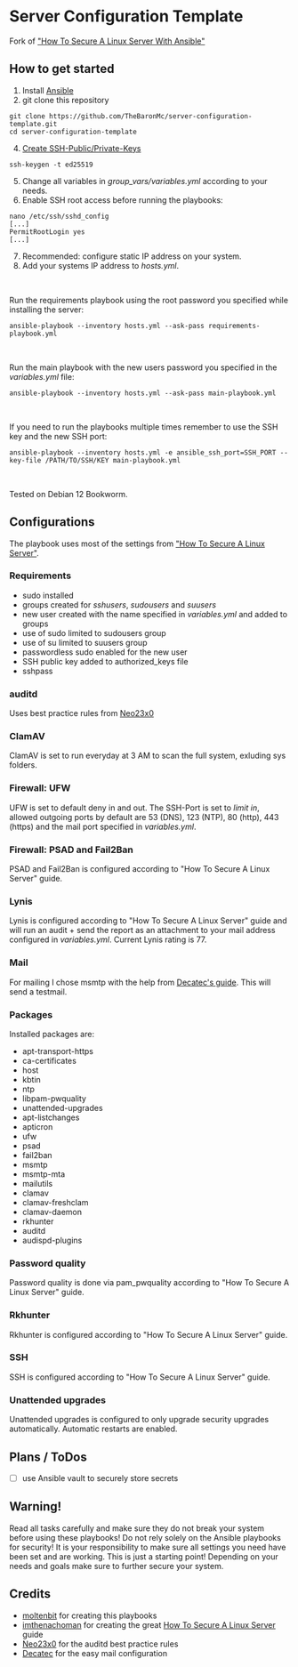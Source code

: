 # Server Configuration Template
Fork of ["How To Secure A Linux Server With Ansible"](https://github.com/moltenbit/How-To-Secure-A-Linux-Server-With-Ansible)

## How to get started
1. Install [Ansible](https://docs.ansible.com/ansible/latest/installation_guide/intro_installation.html)
2. git clone this repository
  ```
  git clone https://github.com/TheBaronMc/server-configuration-template.git
  cd server-configuration-template
  ```
 
4. [Create SSH-Public/Private-Keys](https://github.com/imthenachoman/How-To-Secure-A-Linux-Server#ssh-publicprivate-keys)
  ```
  ssh-keygen -t ed25519
  ```
   
5. Change all variables in *group_vars/variables.yml* according to your needs.
6. Enable SSH root access before running the playbooks:
   
  ```
  nano /etc/ssh/sshd_config
  [...]
  PermitRootLogin yes
  [...]
  ```

7. Recommended: configure static IP address on your system.
8. Add your systems IP address to *hosts.yml*.

&nbsp;

Run the requirements playbook using the root password you specified while installing the server:

    ansible-playbook --inventory hosts.yml --ask-pass requirements-playbook.yml

&nbsp;

Run the main playbook with the new users password you specified in the *variables.yml* file:

    ansible-playbook --inventory hosts.yml --ask-pass main-playbook.yml

&nbsp;

If you need to run the playbooks multiple times remember to use the SSH key and the new SSH port:

    ansible-playbook --inventory hosts.yml -e ansible_ssh_port=SSH_PORT --key-file /PATH/TO/SSH/KEY main-playbook.yml

&nbsp;

Tested on Debian 12 Bookworm.

## Configurations
The playbook uses most of the settings from ["How To Secure A Linux Server"](https://github.com/imthenachoman/How-To-Secure-A-Linux-Server).

### Requirements
- sudo installed
- groups created for *sshusers*, *sudousers* and *suusers*
- new user created with the name specified in *variables.yml* and added to groups
- use of sudo limited to sudousers group
- use of su limited to suusers group
- passwordless sudo enabled for the new user
- SSH public key added to authorized_keys file
- sshpass

### auditd
Uses best practice rules from [Neo23x0](https://github.com/Neo23x0) 

### ClamAV
ClamAV is set to run everyday at 3 AM to scan the full system, exluding sys folders.

### Firewall: UFW
UFW is set to default deny in and out. 
The SSH-Port is set to *limit in*, allowed outgoing ports by default are 53 (DNS), 123 (NTP), 80 (http), 443 (https) and the mail port specified in *variables.yml*.

### Firewall: PSAD and Fail2Ban
PSAD and Fail2Ban is configured according to "How To Secure A Linux Server" guide.

### Lynis
Lynis is configured according to "How To Secure A Linux Server" guide and will run an audit + send the report as an attachment to your mail address configured in *variables.yml*.
Current Lynis rating is 77.

### Mail
For mailing I chose msmtp with the help from [Decatec's guide](https://decatec.de/linux/linux-einfach-e-mails-versenden-mit-msmtp/). This will send a testmail.

### Packages
Installed packages are:
- apt-transport-https
- ca-certificates
- host
- kbtin
- ntp
- libpam-pwquality
- unattended-upgrades
- apt-listchanges
- apticron
- ufw
- psad
- fail2ban
- msmtp
- msmtp-mta
- mailutils
- clamav
- clamav-freshclam
- clamav-daemon
- rkhunter
- auditd
- audispd-plugins

### Password quality
Password quality is done via pam_pwquality according to "How To Secure A Linux Server" guide.

### Rkhunter
Rkhunter is configured according to "How To Secure A Linux Server" guide.

### SSH
SSH is configured according to "How To Secure A Linux Server" guide.

### Unattended upgrades
Unattended upgrades is configured to only upgrade security upgrades automatically. Automatic restarts are enabled.

## Plans / ToDos
- [ ] use Ansible vault to securely store secrets

## Warning!
Read all tasks carefully and make sure they do not break your system before using these playbooks! Do not rely solely on the Ansible playbooks for security! It is your responsibility to make sure all settings you need have been set and are working. This is just a starting point! Depending on your needs and goals make sure to further secure your system.

## Credits
- [moltenbit](https://github.com/moltenbit) for creating this playbooks
- [imthenachoman](https://github.com/imthenachoman) for creating the great [How To Secure A Linux Server](https://github.com/imthenachoman/How-To-Secure-A-Linux-Server) guide
- [Neo23x0](https://github.com/Neo23x0) for the auditd best practice rules
- [Decatec](https://decatec.de/linux/linux-einfach-e-mails-versenden-mit-msmtp/) for the easy mail configuration
